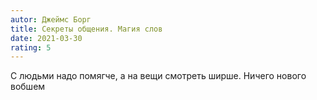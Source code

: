 ```yaml
---
autor: Джеймс Борг
title: Секреты общения. Магия слов
date: 2021-03-30
rating: 5
---
```

С людьми надо помягче, а на вещи смотреть ширше. Ничего нового вобшем
